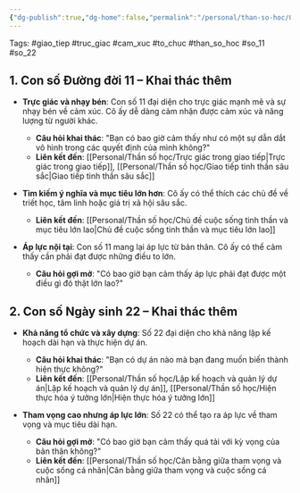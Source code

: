 ```yaml
---
{"dg-publish":true,"dg-home":false,"permalink":"/personal/than-so-hoc/0-giao-tiep-voi-ly-dung-ba-khai-thac-chi-so-11-va-22/","dgPassFrontmatter":true,"noteIcon":"","updated":"2025-01-14T22:28:27.695+07:00"}
---
```




Tags: #giao_tiep #truc_giac #cam_xuc #to_chuc #than_so_hoc #so_11 #so_22

## 1. Con số Đường đời 11 – Khai thác thêm
- **Trực giác và nhạy bén**: Con số 11 đại diện cho trực giác mạnh mẽ và sự nhạy bén về cảm xúc. Cô ấy dễ dàng cảm nhận được cảm xúc và năng lượng từ người khác.
  - **Câu hỏi khai thác**: "Bạn có bao giờ cảm thấy như có một sự dẫn dắt vô hình trong các quyết định của mình không?"
  - **Liên kết đến**: [[Personal/Thần số học/Trực giác trong giao tiếp\|Trực giác trong giao tiếp]], [[Personal/Thần số học/Giao tiếp tinh thần sâu sắc\|Giao tiếp tinh thần sâu sắc]]

- **Tìm kiếm ý nghĩa và mục tiêu lớn hơn**: Cô ấy có thể thích các chủ đề về triết học, tâm linh hoặc giá trị xã hội sâu sắc.
  - **Liên kết đến**: [[Personal/Thần số học/Chủ đề cuộc sống tinh thần và mục tiêu lớn lao\|Chủ đề cuộc sống tinh thần và mục tiêu lớn lao]]

- **Áp lực nội tại**: Con số 11 mang lại áp lực từ bản thân. Cô ấy có thể cảm thấy cần phải đạt được những điều to lớn.
  - **Câu hỏi gợi mở**: "Có bao giờ bạn cảm thấy áp lực phải đạt được một điều gì đó thật lớn lao?"

## 2. Con số Ngày sinh 22 – Khai thác thêm
- **Khả năng tổ chức và xây dựng**: Số 22 đại diện cho khả năng lập kế hoạch dài hạn và thực hiện dự án.
  - **Câu hỏi khai thác**: "Bạn có dự án nào mà bạn đang muốn biến thành hiện thực không?"
  - **Liên kết đến**: [[Personal/Thần số học/Lập kế hoạch và quản lý dự án\|Lập kế hoạch và quản lý dự án]], [[Personal/Thần số học/Hiện thực hóa ý tưởng lớn\|Hiện thực hóa ý tưởng lớn]]

- **Tham vọng cao nhưng áp lực lớn**: Số 22 có thể tạo ra áp lực về tham vọng và mục tiêu dài hạn.
  - **Câu hỏi gợi mở**: "Có bao giờ bạn cảm thấy quá tải với kỳ vọng của bản thân không?"
  - **Liên kết đến**: [[Personal/Thần số học/Cân bằng giữa tham vọng và cuộc sống cá nhân\|Cân bằng giữa tham vọng và cuộc sống cá nhân]]